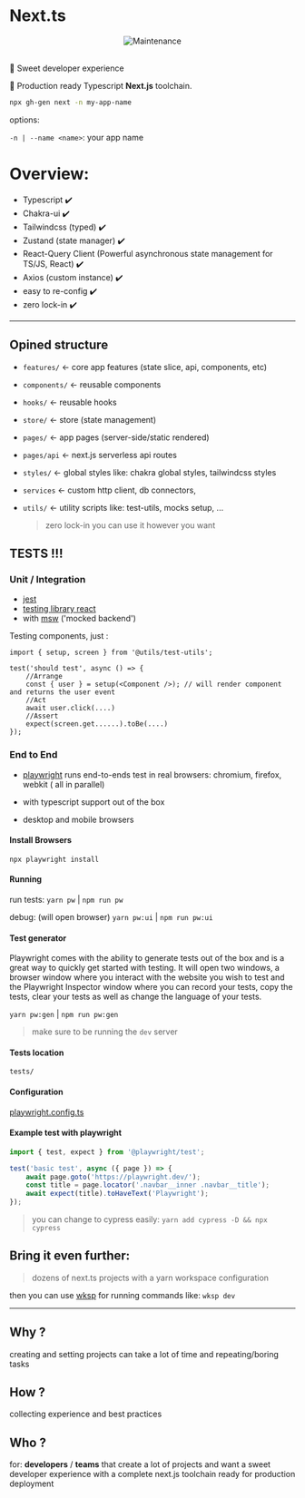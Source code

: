 # Next.ts

<div align="center">
<img alt="Maintenance" src="https://img.shields.io/maintenance/yes/2023">
<!-- <img alt="alpha" src="https://img.shields.io/badge/alpha---?&color=blue"> -->
<!-- [<img alt="GitHub Workflow Status" src="https://img.shields.io/github/workflow/status/Andrew-Colman/next.ts/Node.js%20CI">](../../actions) -->

</div>
<br>

🍬 Sweet developer experience

🚀 Production ready Typescript **Next.js** toolchain.

```sh
npx gh-gen next -n my-app-name
```

options:

`-n | --name <name>`: your app name

<!--
TODO add on demand features
like --use "prisma,auth,actions"
requires: gh-gen feature
 -->

# Overview:

-   Typescript ✔️
-   Chakra-ui ✔️
-   Tailwindcss (typed) ✔️
-   Zustand (state manager) ✔️
-   React-Query Client (Powerful asynchronous state management for TS/JS, React) ✔️
-   Axios (custom instance) ✔️
-   easy to re-config ✔️
-   zero lock-in ✔️

<!-- # Summary

1.  [Path aliases / structure](#opined-structure)
2.  [On demand feature generation](#on-demand-feature-generation)
3.  [everything typed (ts)]()
4.  [Real world Example](#real-world-example)
5.  [tests: jest, testing library, end-to-end](#tests) -->

---

## Opined structure

-   `features/` <- core app features (state slice, api, components, etc)
-   `components/` <- reusable components
-   `hooks/` <- reusable hooks
-   `store/` <- store (state management)
-   `pages/` <- app pages (server-side/static rendered)
-   `pages/api` <- next.js serverless api routes
-   `styles/` <- global styles like: chakra global styles, tailwindcss styles
-   `services` <- custom http client, db connectors,
-   `utils/` <- utility scripts like: test-utils, mocks setup, ...

    > zero lock-in you can use it however you want

<!-- ## On demand feature generation:

reaxi

reaxi can generate everything that apps needs

-   components `reaxi component`
-   hooks `reaxi hook`
-   app features `reaxi feature`

read more about reaxi here

## Real world example:

-   ...

> add your example here: [read more](./) -->

## TESTS !!!

### Unit / Integration

-   [jest](https://jestjs.io/)
-   [testing library react](https://testing-library.com/docs/react-testing-library/intro/)
-   with [msw](https://mswjs.io/) ('mocked backend')

Testing components, just :

```tsx
import { setup, screen } from '@utils/test-utils';

test('should test', async () => {
    //Arrange
    const { user } = setup(<Component />); // will render component and returns the user event
    //Act
    await user.click(....)
    //Assert
    expect(screen.get......).toBe(....)
});
```

### End to End

-   [playwright](https://playwright.dev/docs/why-playwright) runs end-to-ends test in real browsers: chromium, firefox, webkit ( all in parallel)

-   with typescript support out of the box
-   desktop and mobile browsers

#### Install Browsers

`npx playwright install`

#### Running

run tests:
`yarn pw` | `npm run pw`

debug: (will open browser)
`yarn pw:ui` | `npm run pw:ui`

#### Test generator

Playwright comes with the ability to generate tests out of the box and is a great way to quickly get started with testing. It will open two windows, a browser window where you interact with the website you wish to test and the Playwright Inspector window where you can record your tests, copy the tests, clear your tests as well as change the language of your tests.

`yarn pw:gen` | `npm run pw:gen`

> make sure to be running the `dev` server

#### Tests location

`tests/`

#### Configuration

[playwright.config.ts](./playwright.config.ts)

#### Example test with playwright

```ts
import { test, expect } from '@playwright/test';

test('basic test', async ({ page }) => {
    await page.goto('https://playwright.dev/');
    const title = page.locator('.navbar__inner .navbar__title');
    await expect(title).toHaveText('Playwright');
});
```

> you can change to cypress easily: `yarn add cypress -D && npx cypress`

## Bring it even further:

> dozens of next.ts projects with a yarn workspace configuration

then you can use [wksp](https://github.com/Andrew-Colman/wksp) for running commands like: `wksp dev`

---

## Why ?

creating and setting projects can take a lot of time and repeating/boring tasks

## How ?

collecting experience and best practices

## Who ?

for: **developers** / **teams** that create a lot of projects and want a sweet developer experience with a complete next.js toolchain ready for production deployment
